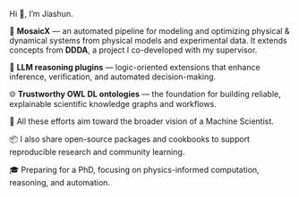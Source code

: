 Hi 👋, I’m Jiashun.

🧪 **MosaicX** — an automated pipeline for modeling and optimizing physical & dynamical systems from physical models and experimental data. It extends concepts from **DDDA**, a project I co-developed with my supervisor.

🧠 **LLM reasoning plugins** — logic-oriented extensions that enhance inference, verification, and automated decision-making.

🌐 **Trustworthy OWL DL ontologies** — the foundation for building reliable, explainable scientific knowledge graphs and workflows.

🎯 All these efforts aim toward the broader vision of a Machine Scientist.

📦 I also share open-source packages and cookbooks to support reproducible research and community learning.

🎓 Preparing for a PhD, focusing on physics-informed computation, reasoning, and automation.
